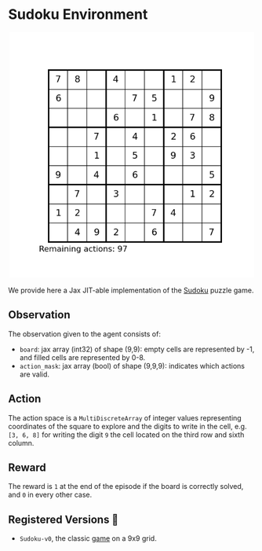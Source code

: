 # Sudoku Environment

<p align="center">
        <img src="../env_anim/sudoku.gif" width="500"/>
</p>

We provide here a Jax JIT-able implementation of the
[Sudoku](https://en.wikipedia.org/wiki/Sudoku) puzzle game.


## Observation
The observation given to the agent consists of:


- `board`: jax array (int32) of shape (9,9):
    empty cells are represented by -1, and filled cells are represented by 0-8.
- `action_mask`: jax array (bool) of shape (9,9,9):
    indicates which actions are valid.



## Action
The action space is a `MultiDiscreteArray` of integer values representing coordinates of the square
to explore and the digits to write in the cell, e.g. `[3, 6, 8]` for writing the digit `9`
the cell located on the third row and sixth column. 


## Reward
The reward is `1` at the end of the episode if the board is correctly solved, and `0` in every
other case.


## Registered Versions 📖
- `Sudoku-v0`, the classic [game](https://en.wikipedia.org/wiki/Sudoku) on
a 9x9 grid.
